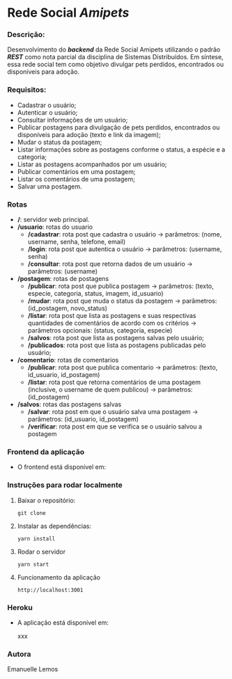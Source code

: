 # Rede Social ***Amipets***

### **Descrição:**

Desenvolvimento do ***backend*** da Rede Social Amipets utilizando o padrão ***REST*** como nota parcial da disciplina de Sistemas Distribuídos. Em síntese, essa rede social tem como objetivo divulgar pets perdidos, encontrados ou disponíveis para adoção.


### **Requisitos:**

* Cadastrar o usuário; 
* Autenticar o usuário;
* Consultar informações de um usuário;
* Publicar postagens para divulgação de pets perdidos, encontrados ou disponíveis para adoção (texto e link da imagem);
* Mudar o status da postagem;
* Listar informações sobre as postagens conforme o status, a espécie e a categoria;
* Listar as postagens acompanhados por um usuário;
* Publicar comentários em uma postagem; 
* Listar os comentários de uma postagem;
* Salvar uma postagem.

### **Rotas**

* **/**: servidor web principal.
* **/usuario**: rotas do usuario
    - **/cadastrar**: rota post que cadastra o usuário -> parâmetros: (nome, username, senha, telefone, email)
    - **/login**: rota post que autentica o usuário -> parâmetros: (username, senha)
    - **/consultar**: rota post que retorna dados de um usuário -> parâmetros: (username)
* **/postagem**: rotas de postagens
    - **/publicar**: rota post que publica postagem -> parâmetros: (texto, especie, categoria, status, imagem, id_usuario)
    - **/mudar**: rota post que muda o status da postagem -> parâmetros: (id_postagem, novo_status)
    - **/listar**: rota post que lista as postagens e suas respectivas quantidades de comentários de acordo com os critérios -> parâmetros opcionais: (status, categoria, especie)
    - **/salvos**: rota post que lista as postagens salvas pelo usuário;
    - **/publicados**: rota post que lista as postagens publicadas pelo usuário;
* **/comentario**: rotas de comentarios
    - **/publicar**: rota post que publica comentario -> parâmetros: (texto, id_usuario, id_postagem)
    - **/listar**: rota post que retorna comentários de uma postagem (inclusive, o username de quem publicou) -> parâmetros: (id_postagem)
* **/salvos**: rotas das postagens salvas
    - **/salvar**: rota post em que o usuário salva uma postagem -> parâmetros: (id_usuario, id_postagem)
    - **/verificar**: rota post em que se verifica se o usuário salvou a postagem

### **Frontend da aplicação**

* O frontend está disponível em:


### **Instruções para rodar localmente**

1) Baixar o repositório:

    ```
    git clone 
    ```

2) Instalar as dependências:

    ```
    yarn install 
    ```

3) Rodar o servidor

    ```
    yarn start
    ```

4) Funcionamento da aplicação
    
    ```
    http://localhost:3001
    ```

### **Heroku**

* A aplicação está disponível em: 

    xxx 

### **Autora**

Emanuelle Lemos